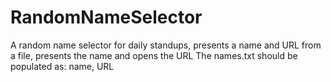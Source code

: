 # RandomNameSelector
A random name selector for daily standups, presents a name and URL from a file, presents the name and opens the URL
The names.txt should be populated as: name, URL
